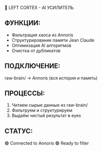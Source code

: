  🧠 LEFT CORTEX - AI УСИЛИТЕЛЬ

## ФУНКЦИИ:
- Фильтрация хаоса из Annoris
- Структурирование памяти Jean Claude  
- Оптимизация AI алгоритмов
- Очистка от дубликатов

## ПОДКЛЮЧЕНИЕ:
raw-brain/ → Annoris (вся история и память)

## ПРОЦЕССЫ:
1. Читаем сырые данные из raw-brain/
2. Фильтруем и структурируем
3. Выдаём чистый результат в eyes

## СТАТУС:
🟢 Connected to Annoris
🟢 Ready to filter
